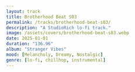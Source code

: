 ```yaml
---
layout: track
title: Brotherhood Beat S03
permalink: /tracks/brotherhood-beat-s03/
description: "A StudioRich lo-fi track."
image: /assets/covers/brotherhood-beat-s03.webp
date: 2025-01-01
duration: "136.96"
album: "Stranger Vibes"
mood: [Melancholy, Dreamy, Nostalgic]
genre: [lo-fi, chillhop, instrumental]
---
```


